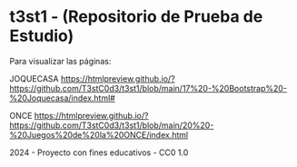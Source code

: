 # t3st1 - (Repositorio de Prueba de Estudio)

Para visualizar las páginas: 

JOQUECASA
https://htmlpreview.github.io/?https://github.com/T3stC0d3/t3st1/blob/main/17%20-%20Bootstrap%20-%20Joquecasa/index.html#

ONCE
https://htmlpreview.github.io/?https://github.com/T3stC0d3/t3st1/blob/main/20%20-%20Juegos%20de%20la%20ONCE/index.html







2024 - Proyecto con fines educativos - CC0 1.0
